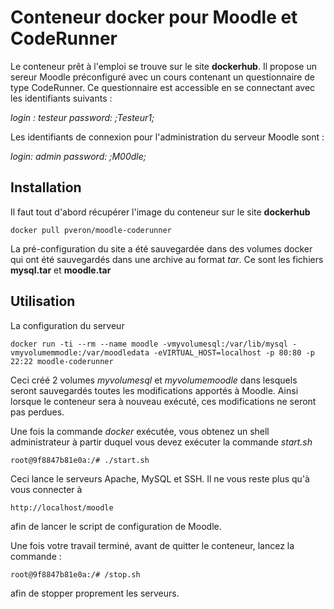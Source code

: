 Conteneur docker pour Moodle et CodeRunner
===========================================

Le conteneur prêt à l'emploi se trouve sur le site **dockerhub**. Il propose un sereur Moodle préconfiguré avec un cours contenant un questionnaire de type CodeRunner. Ce questionnaire est accessible en se connectant avec les identifiants suivants :

*login : testeur
password: ;Testeur1;*

Les identifiants de connexion pour l'administration du serveur Moodle sont :

*login: admin
password: ;M00dle;*


## Installation 

Il faut tout d'abord récupérer l'image du conteneur sur le site **dockerhub**
```
docker pull pveron/moodle-coderunner
```
La pré-configuration du site a été sauvegardée dans des volumes docker qui ont été sauvegardés dans une archive au format *tar*. Ce sont les fichiers **mysql.tar** et **moodle.tar**


## Utilisation

La configuration du serveur 

```
docker run -ti --rm --name moodle -vmyvolumesql:/var/lib/mysql -vmyvolumemmodle:/var/moodledata -eVIRTUAL_HOST=localhost -p 80:80 -p 22:22 moodle-coderunner
```
Ceci créé 2 volumes *myvolumesql* et *myvolumemoodle* dans lesquels seront sauvegardés toutes les modifications apportés à Moodle. Ainsi lorsque le conteneur sera à nouveau exécuté, ces modifications ne seront pas perdues.

Une fois la commande *docker* exécutée, vous obtenez un shell administrateur à partir duquel vous devez exécuter la commande *start.sh*

```
root@9f8847b81e0a:/# ./start.sh
```

Ceci lance le serveurs Apache, MySQL et SSH. Il ne vous reste plus qu'à vous connecter à 

```
http://localhost/moodle
```
afin de lancer le script de configuration de Moodle.

Une fois votre travail terminé, avant de quitter le conteneur, lancez la commande :

```
root@9f8847b81e0a:/# /stop.sh
```

afin de stopper proprement les serveurs.

